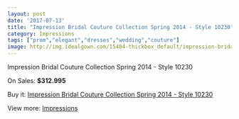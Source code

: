 ```yaml
---
layout: post
date: '2017-07-13'
title: "Impression Bridal Couture Collection Spring 2014 - Style 10230"
category: Impressions
tags: ["prom","elegant","dresses","wedding","couture"]
image: http://img.idealgown.com/15484-thickbox_default/impression-bridal-couture-collection-spring-2014-style-10230.jpg
---
```

Impression Bridal Couture Collection Spring 2014 - Style 10230

On Sales: **$312.995**
<a href="https://www.idealgown.com/en/impressions/6192-impression-bridal-couture-collection-spring-2014-style-10230.html"><amp-img layout="responsive" width="600" height="600" src="//img.idealgown.com/15484-thickbox_default/impression-bridal-couture-collection-spring-2014-style-10230.jpg" alt="Impression Bridal Couture Collection Spring 2014 - Style 10230 0" /></a>
<a href="https://www.idealgown.com/en/impressions/6192-impression-bridal-couture-collection-spring-2014-style-10230.html"><amp-img layout="responsive" width="600" height="600" src="//img.idealgown.com/15486-thickbox_default/impression-bridal-couture-collection-spring-2014-style-10230.jpg" alt="Impression Bridal Couture Collection Spring 2014 - Style 10230 1" /></a>
<a href="https://www.idealgown.com/en/impressions/6192-impression-bridal-couture-collection-spring-2014-style-10230.html"><amp-img layout="responsive" width="600" height="600" src="//img.idealgown.com/15485-thickbox_default/impression-bridal-couture-collection-spring-2014-style-10230.jpg" alt="Impression Bridal Couture Collection Spring 2014 - Style 10230 2" /></a>

Buy it: [Impression Bridal Couture Collection Spring 2014 - Style 10230](https://www.idealgown.com/en/impressions/6192-impression-bridal-couture-collection-spring-2014-style-10230.html "Impression Bridal Couture Collection Spring 2014 - Style 10230")

View more: [Impressions](https://www.idealgown.com/en/91-impressions "Impressions")